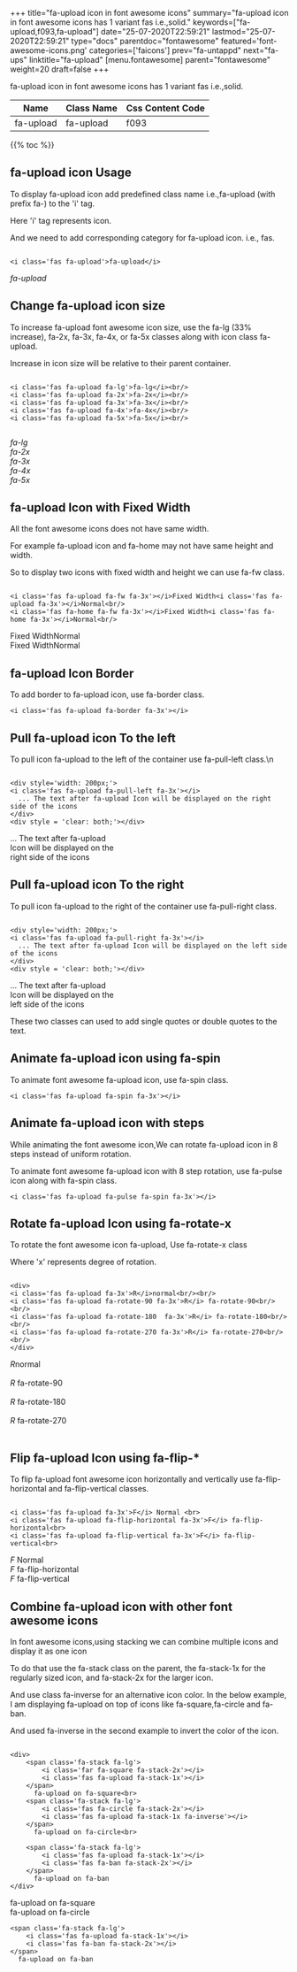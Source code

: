 +++
title="fa-upload icon in font awesome icons"
summary="fa-upload icon in font awesome icons has 1 variant fas i.e.,solid."
keywords=["fa-upload,f093,fa-upload"]
date="25-07-2020T22:59:21"
lastmod="25-07-2020T22:59:21"
type="docs"
parentdoc="fontawesome"
featured='font-awesome-icons.png'
categories=['faicons']
prev="fa-untappd"
next="fa-ups"
linktitle="fa-upload"
[menu.fontawesome]
parent="fontawesome"
weight=20
draft=false
+++


fa-upload icon in font awesome icons has 1 variant fas i.e.,solid.

<div class='table-responsive'><table class='table'><thead><tr><th>Name</th><th>Class Name</th><th>Css Content Code</th></tr></thead><tbody><tr><td>fa-upload</td><td>fa-upload</td><td>f093</td></tr></tbody></table></div>


{{% toc %}}


## fa-upload icon Usage

To display fa-upload icon add predefined class name i.e.,fa-upload (with prefix fa-) to the 'i' tag.

Here 'i' tag represents icon.

And we need to add corresponding category for fa-upload icon. i.e., fas.


```

<i class='fas fa-upload'>fa-upload</i>
```

<i class='fas fa-upload'>fa-upload</i>




## Change fa-upload icon size
To increase fa-upload font awesome icon size, use the fa-lg (33% increase), fa-2x, fa-3x, fa-4x, or fa-5x classes along with icon class fa-upload.

Increase in icon size will be relative to their parent container. 

```

<i class='fas fa-upload fa-lg'>fa-lg</i><br/>
<i class='fas fa-upload fa-2x'>fa-2x</i><br/>
<i class='fas fa-upload fa-3x'>fa-3x</i><br/>
<i class='fas fa-upload fa-4x'>fa-4x</i><br/>
<i class='fas fa-upload fa-5x'>fa-5x</i><br/>
            
```

<i class='fas fa-upload fa-lg'>fa-lg</i><br/>
<i class='fas fa-upload fa-2x'>fa-2x</i><br/>
<i class='fas fa-upload fa-3x'>fa-3x</i><br/>
<i class='fas fa-upload fa-4x'>fa-4x</i><br/>
<i class='fas fa-upload fa-5x'>fa-5x</i><br/>
            



## fa-upload Icon with Fixed Width 

All the font awesome icons does not have same width.

For example fa-upload icon and fa-home may not have same height and width.

So to display two icons with fixed width and height we can use fa-fw class.


```

<i class='fas fa-upload fa-fw fa-3x'></i>Fixed Width<i class='fas fa-upload fa-3x'></i>Normal<br/>
<i class='fas fa-home fa-fw fa-3x'></i>Fixed Width<i class='fas fa-home fa-3x'></i>Normal<br/>
```

<i class='fas fa-upload fa-fw fa-3x'></i>Fixed Width<i class='fas fa-upload fa-3x'></i>Normal<br/>
<i class='fas fa-home fa-fw fa-3x'></i>Fixed Width<i class='fas fa-home fa-3x'></i>Normal<br/>



## fa-upload Icon Border 

To add border to fa-upload icon, use fa-border class.


```
<i class='fas fa-upload fa-border fa-3x'></i>

```
<i class='fas fa-upload fa-border fa-3x'></i>





## Pull fa-upload icon To the left

To pull icon fa-upload to the left of the container use fa-pull-left class.\n

```

<div style='width: 200px;'>
<i class='fas fa-upload fa-pull-left fa-3x'></i>
  ... The text after fa-upload Icon will be displayed on the right side of the icons
</div>
<div style = 'clear: both;'></div>
```

<div style='width: 200px;'>
<i class='fas fa-upload fa-pull-left fa-3x'></i>
  ... The text after fa-upload Icon will be displayed on the right side of the icons
</div>
<div style = 'clear: both;'></div>




## Pull fa-upload icon To the right
To pull icon fa-upload to the right of the container use fa-pull-right class.

```

<div style='width: 200px;'>
<i class='fas fa-upload fa-pull-right fa-3x'></i>
  ... The text after fa-upload Icon will be displayed on the left side of the icons
</div>
<div style = 'clear: both;'></div>
```

<div style='width: 200px;'>
<i class='fas fa-upload fa-pull-right fa-3x'></i>
  ... The text after fa-upload Icon will be displayed on the left side of the icons
</div>
<div style = 'clear: both;'></div>

These two classes can used to add single quotes or double quotes to the text.


## Animate fa-upload icon using fa-spin
To animate font awesome fa-upload icon, use fa-spin class.

```
<i class='fas fa-upload fa-spin fa-3x'></i>
```
<i class='fas fa-upload fa-spin fa-3x'></i>




## Animate fa-upload icon with steps
While animating the font awesome icon,We can rotate fa-upload icon in 8 steps instead of uniform rotation.

To animate font awesome fa-upload icon with 8 step rotation, use fa-pulse icon along with fa-spin class.


```
<i class='fas fa-upload fa-pulse fa-spin fa-3x'></i>

```
<i class='fas fa-upload fa-pulse fa-spin fa-3x'></i>





## Rotate fa-upload Icon using fa-rotate-x
To rotate the font awesome icon fa-upload, Use fa-rotate-x class

Where 'x' represents degree of rotation.


```

<div>
<i class='fas fa-upload fa-3x'>R</i>normal<br/><br/>
<i class='fas fa-upload fa-rotate-90 fa-3x'>R</i> fa-rotate-90<br/><br/> 
<i class='fas fa-upload fa-rotate-180  fa-3x'>R</i> fa-rotate-180<br/><br/> 
<i class='fas fa-upload fa-rotate-270 fa-3x'>R</i> fa-rotate-270<br/><br/>
</div>
```

<div>
<i class='fas fa-upload fa-3x'>R</i>normal<br/><br/>
<i class='fas fa-upload fa-rotate-90 fa-3x'>R</i> fa-rotate-90<br/><br/> 
<i class='fas fa-upload fa-rotate-180  fa-3x'>R</i> fa-rotate-180<br/><br/> 
<i class='fas fa-upload fa-rotate-270 fa-3x'>R</i> fa-rotate-270<br/><br/>
</div>




## Flip fa-upload Icon using fa-flip-*
To flip fa-upload font awesome icon horizontally and vertically use fa-flip-horizontal and fa-flip-vertical classes. 

```

<i class='fas fa-upload fa-3x'>F</i> Normal <br>
<i class='fas fa-upload fa-flip-horizontal fa-3x'>F</i> fa-flip-horizontal<br>
<i class='fas fa-upload fa-flip-vertical fa-3x'>F</i> fa-flip-vertical<br>
```

<i class='fas fa-upload fa-3x'>F</i> Normal <br>
<i class='fas fa-upload fa-flip-horizontal fa-3x'>F</i> fa-flip-horizontal<br>
<i class='fas fa-upload fa-flip-vertical fa-3x'>F</i> fa-flip-vertical<br>




## Combine fa-upload icon with other font awesome icons
In font awesome icons,using stacking we can combine multiple icons and display it as one icon 

To do that use the fa-stack class on the parent, the fa-stack-1x for the regularly sized icon, and fa-stack-2x for the larger icon.

And use class fa-inverse for an alternative icon color. 
In the below example, I am displaying fa-upload on top of icons like fa-square,fa-circle and fa-ban.

And used fa-inverse in the second example to invert the color of the icon.

```

<div>
    <span class='fa-stack fa-lg'>
        <i class='far fa-square fa-stack-2x'></i>
        <i class='fas fa-upload fa-stack-1x'></i>
    </span>
      fa-upload on fa-square<br>
    <span class='fa-stack fa-lg'>
        <i class='fas fa-circle fa-stack-2x'></i>
        <i class='fas fa-upload fa-stack-1x fa-inverse'></i>
    </span>
      fa-upload on fa-circle<br>

    <span class='fa-stack fa-lg'>
        <i class='fas fa-upload fa-stack-1x'></i>
        <i class='fas fa-ban fa-stack-2x'></i>
    </span>
      fa-upload on fa-ban
</div>
```

<div>
    <span class='fa-stack fa-lg'>
        <i class='far fa-square fa-stack-2x'></i>
        <i class='fas fa-upload fa-stack-1x'></i>
    </span>
      fa-upload on fa-square<br>
    <span class='fa-stack fa-lg'>
        <i class='fas fa-circle fa-stack-2x'></i>
        <i class='fas fa-upload fa-stack-1x fa-inverse'></i>
    </span>
      fa-upload on fa-circle<br>

    <span class='fa-stack fa-lg'>
        <i class='fas fa-upload fa-stack-1x'></i>
        <i class='fas fa-ban fa-stack-2x'></i>
    </span>
      fa-upload on fa-ban
</div>






